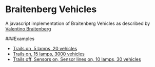 Braitenberg Vehicles
====================

A javascript implementation of Braitenberg Vehicles as described by [Valentino Braitenberg](http://en.wikipedia.org/wiki/Braitenberg_vehicle)

###Examples
- [Trails on, 5 lamps, 20 vehicles](http://servecusters.nl/braitenberg/braitenberg1.html)
- [Trails on, 15 lamps, 3000 vehicles](http://servecusters.nl/braitenberg/braitenberg2.html)
- [Trails off, Sensors on, Sensor lines on, 10 lamps, 30 vehicles](http://servecusters.nl/braitenberg/braitenberg3.html)
